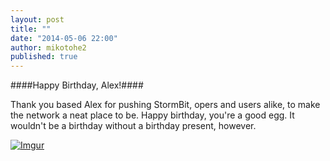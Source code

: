 ```yaml
---
layout: post
title: ""
date: "2014-05-06 22:00"
author: mikotohe2
published: true
---
```


####Happy Birthday, Alex!####

Thank you based Alex for pushing StormBit, opers and users alike, to make the network a neat place to be. Happy birthday, you're a good egg. It wouldn't be a birthday without a birthday present, however.


[![Imgur](//i.imgur.com/boIKFUlm.png)](//i.imgur.com/boIKFUl.png)
